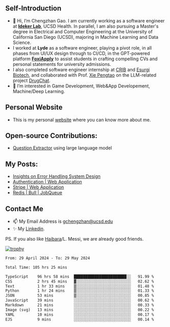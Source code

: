 ## Self-Introduction
- 👋 Hi, I’m Chengzhan Gao. I am currently working as a software engineer at **[Ideker Lab](https://idekerlab.ucsd.edu/)**, UCSD Health. In parallel, I am also pursuing a Master's degree in Electrical and Computer Engineering at the University of California San Diego (UCSD), majoring in Machine Learning and Data Science.
- I worked at **Lyde** as a software engineer, playing a pivot role, in all phases from UI/UX design through to CI/CD, in the GPT-powered platform **[FoxiApply](https://lyde.io)** to assist students in crafting compelling CVs and personal statements for university admissions.
- I also completed software engineer internship at [CRIB](https://apps.apple.com/us/app/crib-for-roommates/id6468918103?platform=iphone) and [Esurgi Biotech](https://myesurgi.com/), and collaborated with Prof. [Xie Pengtao](https://pengtaoxie.github.io/) on the LLM-related project [DrugChat](https://github.com/UCSD-AI4H/drugchat).
- 👀 I’m interested in Game Development, Web&App Developement, Machine/Deep Learning.

## Personal Website
-  This is my personal [website](https://gaochengzhan.netlify.app/) where you can know more about me.

## Open-source Contributions:
- [Question Extractor](https://github.com/nestordemeure/question_extractor) using large language model

## My Posts:
- [Insights on Error Handling System Design](https://gaochengzhan.netlify.app/post/error-handling/)
- [Authentication | Web Application](https://gaochengzhan.netlify.app/post/authentication/)
- [Stripe | Web Application](https://gaochengzhan.netlify.app/post/stripe/)
- [Redis | Bull | JobQueue](https://gaochengzhan.netlify.app/post/job-queue/)

## Contact Me
- 📫 My Email Address is gchengzhan@ucsd.edu
- ✨ My [Linkedin](https://www.linkedin.com/in/chengzhan-christoffel-gao/).

PS. If you also like [Haibara](https://www.detectiveconanworld.com/wiki/Ai_Haibara)/L. Messi, we are already good friends.

[![trophy](https://github-profile-trophy.vercel.app/?username=gaochengzhan&theme=flat&row=1&margin-w=12)](https://github.com/ryo-ma/github-profile-trophy)

<!--START_SECTION:waka-->

```txt
From: 29 April 2024 - To: 29 May 2024

Total Time: 105 hrs 25 mins

TypeScript    96 hrs 58 mins  ███████████████████████░░   91.99 %
CSS           2 hrs 45 mins   ▓░░░░░░░░░░░░░░░░░░░░░░░░   02.62 %
Text          1 hr 33 mins    ▒░░░░░░░░░░░░░░░░░░░░░░░░   01.48 %
Python        1 hr 24 mins    ▒░░░░░░░░░░░░░░░░░░░░░░░░   01.33 %
JSON          53 mins         ▒░░░░░░░░░░░░░░░░░░░░░░░░   00.85 %
JavaScript    39 mins         ░░░░░░░░░░░░░░░░░░░░░░░░░   00.62 %
Markdown      21 mins         ░░░░░░░░░░░░░░░░░░░░░░░░░   00.33 %
Image (svg)   13 mins         ░░░░░░░░░░░░░░░░░░░░░░░░░   00.22 %
YAML          10 mins         ░░░░░░░░░░░░░░░░░░░░░░░░░   00.17 %
EJS           9 mins          ░░░░░░░░░░░░░░░░░░░░░░░░░   00.14 %
```

<!--END_SECTION:waka-->

<!---
gaochengzhan/gaochengzhan is a ✨ special ✨ repository because its `README.md` (this file) appears on your GitHub profile.
You can click the Preview link to take a look at your changes.
--->
